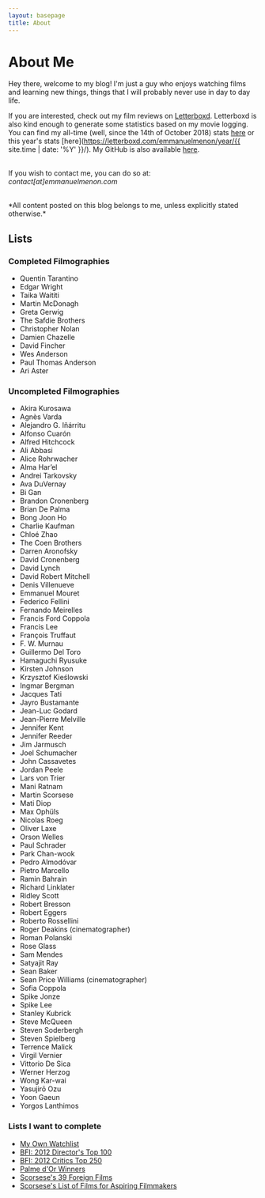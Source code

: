 ```yaml
---
layout: basepage
title: About
---
```

# About Me
Hey there, welcome to my blog! I'm just a guy who enjoys watching films and learning new things, things that I will probably never use in day to day life.

If you are interested, check out my film reviews on [Letterboxd](https://letterboxd.com/emmanuelmenon). Letterboxd is also kind enough to generate some statistics based on my movie logging. You can find my all-time (well, since the 14th of October 2018) stats [here](https://letterboxd.com/emmanuelmenon/stats/) or this year's stats [here](https://letterboxd.com/emmanuelmenon/year/{{ site.time | date: '%Y' }}/). My GitHub is also available [here](https://github.com/emmanuelmenon/).
<br>
<br>
<p class="center-text">
If you wish to contact me, you can do so at:
<br>
<i>contact[at]emmanuelmenon.com</i>
</p>
<br>
*All content posted on this blog belongs to me, unless explicitly stated otherwise.*


## Lists
### Completed Filmographies
- Quentin Tarantino
- Edgar Wright
- Taika Waititi
- Martin McDonagh
- Greta Gerwig
- The Safdie Brothers
- Christopher Nolan
- Damien Chazelle
- David Fincher
- Wes Anderson
- Paul Thomas Anderson
- Ari Aster

### Uncompleted Filmographies
- Akira Kurosawa
- Agnès Varda
- Alejandro G. Iñárritu
- Alfonso Cuarón
- Alfred Hitchcock
- Ali Abbasi
- Alice Rohrwacher
- Alma Har’el
- Andrei Tarkovsky
- Ava DuVernay
- Bi Gan
- Brandon Cronenberg
- Brian De Palma
- Bong Joon Ho
- Charlie Kaufman
- Chloé Zhao
- The Coen Brothers
- Darren Aronofsky
- David Cronenberg
- David Lynch
- David Robert Mitchell
- Denis Villenueve
- Emmanuel Mouret
- Federico Fellini
- Fernando Meirelles
- Francis Ford Coppola
- Francis Lee
- François Truffaut
- F. W. Murnau
- Guillermo Del Toro
- Hamaguchi Ryusuke
- Kirsten Johnson
- Krzysztof Kieślowski
- Ingmar Bergman
- Jacques Tati
- Jayro Bustamante
- Jean-Luc Godard
- Jean-Pierre Melville
- Jennifer Kent
- Jennifer Reeder
- Jim Jarmusch
- Joel Schumacher
- John Cassavetes
- Jordan Peele
- Lars von Trier
- Mani Ratnam
- Martin Scorsese
- Mati Diop
- Max Ophüls
- Nicolas Roeg
- Oliver Laxe
- Orson Welles
- Paul Schrader
- Park Chan-wook
- Pedro Almodóvar
- Pietro Marcello
- Ramin Bahrain
- Richard Linklater
- Ridley Scott
- Robert Bresson
- Robert Eggers
- Roberto Rossellini
- Roger Deakins (cinematographer)
- Roman Polanski
- Rose Glass
- Sam Mendes
- Satyajit Ray
- Sean Baker
- Sean Price Williams (cinematographer)
- Sofia Coppola
- Spike Jonze
- Spike Lee
- Stanley Kubrick
- Steve McQueen
- Steven Soderbergh
- Steven Spielberg
- Terrence Malick
- Virgil Vernier
- Vittorio De Sica
- Werner Herzog
- Wong Kar-wai
- Yasujirō Ozu
- Yoon Gaeun
- Yorgos Lanthimos

### Lists I want to complete
- [My Own Watchlist](https://letterboxd.com/emmanuelmenon/watchlist/)
- [BFI: 2012 Director's Top 100](https://letterboxd.com/liveandrew/list/bfi-2012-directors-top-100-films/)
- [BFI: 2012 Critics Top 250](https://letterboxd.com/liveandrew/list/bfi-2012-critics-top-250-films/)
- [Palme d'Or Winners](https://letterboxd.com/connordenney/list/palme-dor/)
- [Scorsese's 39 Foreign Films](https://letterboxd.com/mitchelllyon/list/scorsese-foreign-film-list/)
- [Scorsese's List of Films for Aspiring Filmmakers](https://letterboxd.com/cauleyfilms/list/scorseses-list-of-85-films-every-aspiring/)

<p class="desktopHidden"></p>

